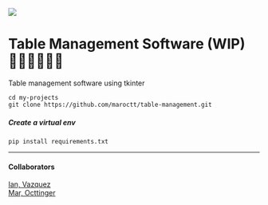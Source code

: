 ![](https://media2.giphy.com/media/gj5xC7OVgWG33Wl8DJ/giphy.gif?cid=790b76110392ee6f3018fc14449afca3cd401fb3ee993adc&rid=giphy.gif&ct=g)

# Table Management Software (WIP) 👷🏽‍♀️👷🏽‍♂️

Table management software using tkinter

```shell
cd my-projects
git clone https://github.com/maroctt/table-management.git
```

##### Create a virtual env

```shell
pip install requirements.txt
```

---

#### Collaborators
[Ian, Vazquez](https://github.com/iannv/)
<br>
[Mar, Octtinger](https://github.com/maroctt)
